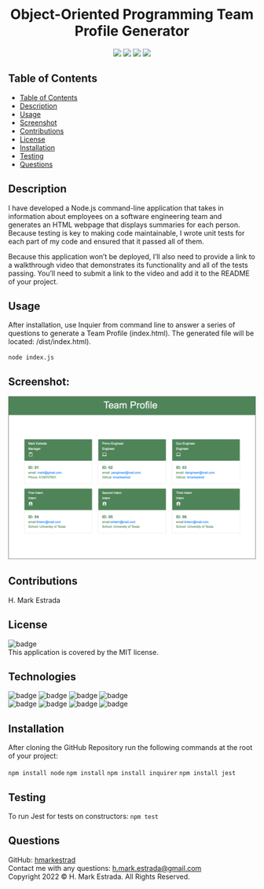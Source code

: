 <h1 align="center">Object-Oriented Programming Team Profile Generator</h1>

<p align="center">
<img src="https://img.shields.io/github/repo-size/hmarkestrad/Team-Profile-Generator" />
<img src="https://img.shields.io/github/languages/top/hmarkestrad/Team-Profile-Generator"  />
<img src="https://img.shields.io/github/issues/hmarkestrad/Team-Profile-Generator" />
<img src="https://img.shields.io/github/last-commit/hmarkestrad/Team-Profile-Generator" >
</p>
  
## Table of Contents
- [Table of Contents](#table-of-contents)
- [Description](#description)
- [Usage](#usage)
- [Screenshot](#screenshot)
- [Contributions](#contributions)
- [License](#license)
- [Installation](#installation)
- [Testing](#testing)
- [Questions](#questions)
  
## Description
I have developed a Node.js command-line application that takes in information about employees on a software engineering team and generates an HTML webpage that displays summaries for each person. Because testing is key to making code maintainable, I wrote unit tests for each part of my code and ensured that it passed all of them.  
  
Because this application won’t be deployed, I’ll also need to provide a link to a walkthrough video that demonstrates its functionality and all of the tests passing. You’ll need to submit a link to the video and add it to the README of your project.

## Usage
After installation, use Inquier from command line to answer a series of questions to generate a Team Profile (index.html). The generated file will be located: /dist/index.html).  
  
`node index.js`
  
## Screenshot:  
![Team-Profile-Generator](assets/image/samplepage.png)  
  
## Contributions
H. Mark Estrada
  
## License
![badge](https://img.shields.io/badge/license-MIT-brightgreen)<br>
This application is covered by the MIT license. 
  
## Technologies
![badge](https://img.shields.io/badge/Javascript-blue)
![badge](https://img.shields.io/badge/jQuery-blue)
![badge](https://img.shields.io/badge/-node.js-blue)
![badge](https://img.shields.io/badge/-inquirer-blue)</br>
![badge](https://img.shields.io/badge/-screencastify-blue)
![badge](https://img.shields.io/badge/-json-blue)
![badge](https://img.shields.io/badge/-html5-blue)
![badge](https://img.shields.io/badge/-css-blue)
  
## Installation
After cloning the GitHub Repository run the following commands at the root of your project:<br>  
`npm install node` `npm install` `npm install inquirer` `npm install jest` <br>  
  
## Testing
To run Jest for tests on constructors: `npm test`  
  
## Questions
GitHub: [hmarkestrad](https://github.com/hmarkestrad)<br>
Contact me with any questions: h.mark.estrada@gmail.com<br>
Copyright 2022 © H. Mark Estrada. All Rights Reserved.<br>
